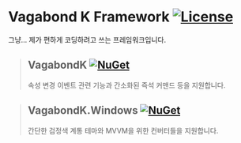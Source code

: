 # Vagabond K Framework [![License](https://img.shields.io/badge/license-LGPL--2.1-blue.svg)](https://licenses.nuget.org/LGPL-2.1-only)   
그냥... 제가 편하게 코딩하려고 쓰는 프레임워크입니다.


>## VagabondK [![NuGet](https://img.shields.io/nuget/v/VagabondK.svg)](https://www.nuget.org/packages/VagabondK/)   
>속성 변경 이벤트 관련 기능과 간소화된 즉석 커맨드 등을 지원합니다.

>## VagabondK.Windows [![NuGet](https://img.shields.io/nuget/v/VagabondK.Windows.svg)](https://www.nuget.org/packages/VagabondK.Windows/)   
>간단한 검정색 계통 테마와 MVVM을 위한 컨버터들을 지원합니다.
